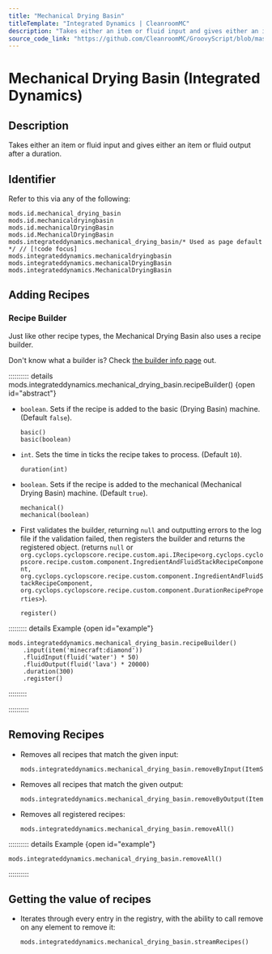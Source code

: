 ```yaml
---
title: "Mechanical Drying Basin"
titleTemplate: "Integrated Dynamics | CleanroomMC"
description: "Takes either an item or fluid input and gives either an item or fluid output after a duration."
source_code_link: "https://github.com/CleanroomMC/GroovyScript/blob/master/src/main/java/com/cleanroommc/groovyscript/compat/mods/integrateddynamics/MechanicalDryingBasin.java"
---
```


# Mechanical Drying Basin (Integrated Dynamics)

## Description

Takes either an item or fluid input and gives either an item or fluid output after a duration.

## Identifier

Refer to this via any of the following:

```groovy:no-line-numbers {5}
mods.id.mechanical_drying_basin
mods.id.mechanicaldryingbasin
mods.id.mechanicalDryingBasin
mods.id.MechanicalDryingBasin
mods.integrateddynamics.mechanical_drying_basin/* Used as page default */ // [!code focus]
mods.integrateddynamics.mechanicaldryingbasin
mods.integrateddynamics.mechanicalDryingBasin
mods.integrateddynamics.MechanicalDryingBasin
```


## Adding Recipes

### Recipe Builder

Just like other recipe types, the Mechanical Drying Basin also uses a recipe builder.

Don't know what a builder is? Check [the builder info page](../../introduction/builder.md) out.

:::::::::: details mods.integrateddynamics.mechanical_drying_basin.recipeBuilder() {open id="abstract"}
- `boolean`. Sets if the recipe is added to the basic (Drying Basin) machine. (Default `false`).

    ```groovy:no-line-numbers
    basic()
    basic(boolean)
    ```

- `int`. Sets the time in ticks the recipe takes to process. (Default `10`).

    ```groovy:no-line-numbers
    duration(int)
    ```

- `boolean`. Sets if the recipe is added to the mechanical (Mechanical Drying Basin) machine. (Default `true`).

    ```groovy:no-line-numbers
    mechanical()
    mechanical(boolean)
    ```

- First validates the builder, returning `null` and outputting errors to the log file if the validation failed, then registers the builder and returns the registered object. (returns `null` or `org.cyclops.cyclopscore.recipe.custom.api.IRecipe<org.cyclops.cyclopscore.recipe.custom.component.IngredientAndFluidStackRecipeComponent, org.cyclops.cyclopscore.recipe.custom.component.IngredientAndFluidStackRecipeComponent, org.cyclops.cyclopscore.recipe.custom.component.DurationRecipeProperties>`).

    ```groovy:no-line-numbers
    register()
    ```

::::::::: details Example {open id="example"}
```groovy:no-line-numbers
mods.integrateddynamics.mechanical_drying_basin.recipeBuilder()
    .input(item('minecraft:diamond'))
    .fluidInput(fluid('water') * 50)
    .fluidOutput(fluid('lava') * 20000)
    .duration(300)
    .register()
```

:::::::::

::::::::::

## Removing Recipes

- Removes all recipes that match the given input:

    ```groovy:no-line-numbers
    mods.integrateddynamics.mechanical_drying_basin.removeByInput(ItemStack)
    ```

- Removes all recipes that match the given output:

    ```groovy:no-line-numbers
    mods.integrateddynamics.mechanical_drying_basin.removeByOutput(ItemStack)
    ```

- Removes all registered recipes:

    ```groovy:no-line-numbers
    mods.integrateddynamics.mechanical_drying_basin.removeAll()
    ```

:::::::::: details Example {open id="example"}
```groovy:no-line-numbers
mods.integrateddynamics.mechanical_drying_basin.removeAll()
```

::::::::::

## Getting the value of recipes

- Iterates through every entry in the registry, with the ability to call remove on any element to remove it:

    ```groovy:no-line-numbers
    mods.integrateddynamics.mechanical_drying_basin.streamRecipes()
    ```
